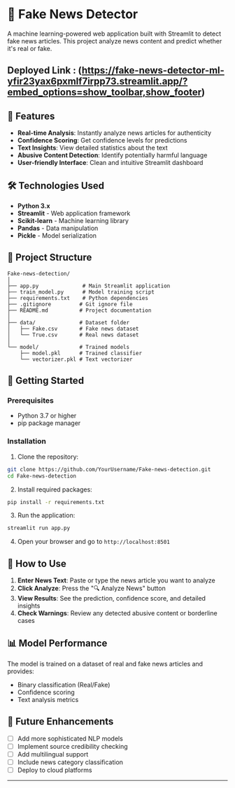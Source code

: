 # 📰 Fake News Detector

A machine learning-powered web application built with Streamlit to detect fake news articles. This project  analyze news content and predict whether it's real or fake.

## Deployed Link : (https://fake-news-detector-ml-yfir23yax6pxmlf7irpp73.streamlit.app/?embed_options=show_toolbar,show_footer)
## 🚀 Features

- **Real-time Analysis**: Instantly analyze news articles for authenticity
- **Confidence Scoring**: Get confidence levels for predictions
- **Text Insights**: View detailed statistics about the text
- **Abusive Content Detection**: Identify potentially harmful language
- **User-friendly Interface**: Clean and intuitive Streamlit dashboard

## 🛠️ Technologies Used

- **Python 3.x**
- **Streamlit** - Web application framework
- **Scikit-learn** - Machine learning library
- **Pandas** - Data manipulation
- **Pickle** - Model serialization

## 📁 Project Structure

```
Fake-news-detection/
│
├── app.py              # Main Streamlit application
├── train_model.py      # Model training script
├── requirements.txt    # Python dependencies
├── .gitignore         # Git ignore file
├── README.md          # Project documentation
│
├── data/              # Dataset folder
│   ├── Fake.csv       # Fake news dataset
│   └── True.csv       # Real news dataset
│
└── model/             # Trained models
    ├── model.pkl      # Trained classifier
    └── vectorizer.pkl # Text vectorizer
```

## 🚀 Getting Started

### Prerequisites

- Python 3.7 or higher
- pip package manager

### Installation

1. Clone the repository:
```bash
git clone https://github.com/YourUsername/Fake-news-detection.git
cd Fake-news-detection
```

2. Install required packages:
```bash
pip install -r requirements.txt
```

3. Run the application:
```bash
streamlit run app.py
```

4. Open your browser and go to `http://localhost:8501`

## 🎯 How to Use

1. **Enter News Text**: Paste or type the news article you want to analyze
2. **Click Analyze**: Press the "🔍 Analyze News" button
3. **View Results**: See the prediction, confidence score, and detailed insights
4. **Check Warnings**: Review any detected abusive content or borderline cases

## 📊 Model Performance

The model is trained on a dataset of real and fake news articles and provides:
- Binary classification (Real/Fake)
- Confidence scoring
- Text analysis metrics


## 🔮 Future Enhancements

- [ ] Add more sophisticated NLP models
- [ ] Implement source credibility checking
- [ ] Add multilingual support
- [ ] Include news category classification
- [ ] Deploy to cloud platforms

---


